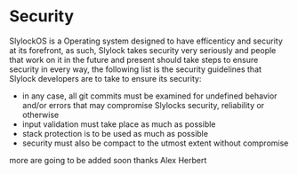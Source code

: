 Security
===========
SlylockOS is a Operating system designed to have efficenticy and security at its forefront, as such, Slylock takes security very seriously and people that work on it in the future and present should take steps to ensure security in every way, the following list is the security guidelines that Slylock developers are to take to ensure its security:
- in any case, all git commits must be examined for undefined behavior and/or errors that may compromise Slylocks security, reliability or otherwise
- input validation must take place as much as possible
- stack protection is to be used as much as possible
- security must also be compact to the utmost extent without compromise

more are going to be added soon
thanks Alex Herbert